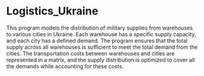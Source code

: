 # Logistics_Ukraine
This program models the distribution of military supplies from warehouses to various cities in Ukraine. Each warehouse has a specific supply capacity, and each city has a defined demand. The program ensures that the total supply across all warehouses is sufficient to meet the total demand from the cities. The transportation costs between warehouses and cities are represented in a matrix, and the supply distribution is optimized to cover all the demands while accounting for these costs.
